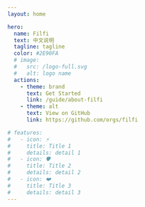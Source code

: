 ```yaml
---
layout: home

hero:
  name: Filfi
  text: 中文说明
  tagline: tagline
  color: #2E90FA
  # image:
  #   src: /logo-full.svg
  #   alt: logo name
  actions:
    - theme: brand
      text: Get Started
      link: /guide/about-filfi
    - theme: alt
      text: View on GitHub
      link: https://github.com/orgs/filfi

# features:
#   - icon: ⚡️
#     title: Title 1 
#     details: detail 1
#   - icon: 🛡️
#     title: Title 2
#     details: detail 2
#   - icon: ❤️
#     title: Title 3
#     details: detail 3
---
```


<style>
:root { --vp-home-hero-name-color: #e45250 }
</style>
